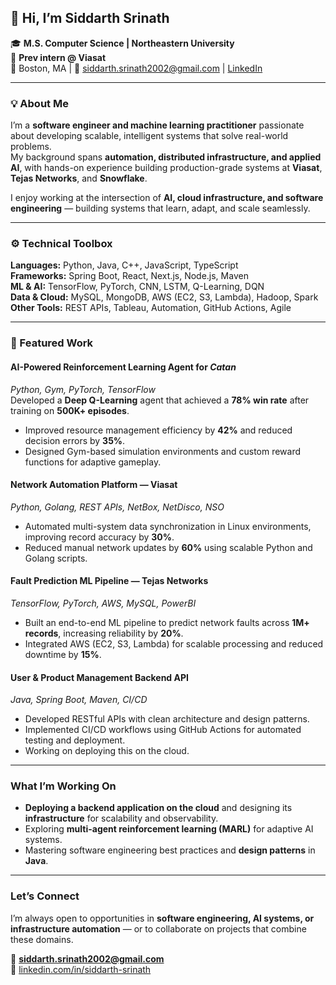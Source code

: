 ## 👋 Hi, I’m Siddarth Srinath

🎓 **M.S. Computer Science | Northeastern University**  
💼 **Prev intern @ Viasat**  
📍 Boston, MA | 📧 siddarth.srinath2002@gmail.com | [LinkedIn](https://www.linkedin.com/in/siddarth-srinath)

---

### 💡 About Me

I’m a **software engineer and machine learning practitioner** passionate about developing scalable, intelligent systems that solve real-world problems.  
My background spans **automation, distributed infrastructure, and applied AI**, with hands-on experience building production-grade systems at **Viasat**, **Tejas Networks**, and **Snowflake**.

I enjoy working at the intersection of **AI, cloud infrastructure, and software engineering** — building systems that learn, adapt, and scale seamlessly.

---

### ⚙️ Technical Toolbox

**Languages:** Python, Java, C++, JavaScript, TypeScript  
**Frameworks:** Spring Boot, React, Next.js, Node.js, Maven  
**ML & AI:** TensorFlow, PyTorch, CNN, LSTM, Q-Learning, DQN  
**Data & Cloud:** MySQL, MongoDB, AWS (EC2, S3, Lambda), Hadoop, Spark  
**Other Tools:** REST APIs, Tableau, Automation, GitHub Actions, Agile  

---

### 🚀 Featured Work

#### **AI-Powered Reinforcement Learning Agent for *Catan***
*Python, Gym, PyTorch, TensorFlow*  
Developed a **Deep Q-Learning** agent that achieved a **78% win rate** after training on **500K+ episodes**.  
- Improved resource management efficiency by **42%** and reduced decision errors by **35%**.  
- Designed Gym-based simulation environments and custom reward functions for adaptive gameplay.  

#### **Network Automation Platform — Viasat**
*Python, Golang, REST APIs, NetBox, NetDisco, NSO*  
- Automated multi-system data synchronization in Linux environments, improving record accuracy by **30%**.  
- Reduced manual network updates by **60%** using scalable Python and Golang scripts.  

#### **Fault Prediction ML Pipeline — Tejas Networks**
*TensorFlow, PyTorch, AWS, MySQL, PowerBI*  
- Built an end-to-end ML pipeline to predict network faults across **1M+ records**, increasing reliability by **20%**.  
- Integrated AWS (EC2, S3, Lambda) for scalable processing and reduced downtime by **15%**.  

#### **User & Product Management Backend API**
*Java, Spring Boot, Maven, CI/CD*  
- Developed RESTful APIs with clean architecture and design patterns.  
- Implemented CI/CD workflows using GitHub Actions for automated testing and deployment.
- Working on deploying this on the cloud.

---

### What I’m Working On

- **Deploying a backend application on the cloud** and designing its **infrastructure** for scalability and observability.  
- Exploring **multi-agent reinforcement learning (MARL)** for adaptive AI systems.  
- Mastering software engineering best practices and **design patterns** in **Java**.

---

### Let’s Connect

I’m always open to opportunities in **software engineering, AI systems, or infrastructure automation** — or to collaborate on projects that combine these domains.

📧 **siddarth.srinath2002@gmail.com**  
🔗 [linkedin.com/in/siddarth-srinath](https://www.linkedin.com/in/siddarth-srinath)
